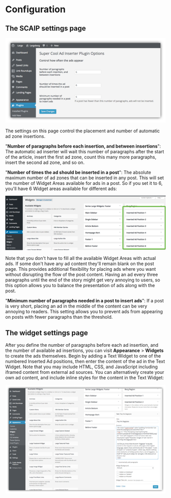 # Configuration

## The SCAIP settings page

![Options](./img/scaip-settings.png)

The settings on this page control the placement and number of automatic ad zone insertions.

"**Number of paragraphs before each insertion, and between insertions**": The automatic ad inserter will wait this number of paragraphs after the start of the article, insert the first ad zone, count this many more paragraphs, insert the second ad zone, and so on.

"**Number of times the ad should be inserted in a post**": The absolute maximum number of ad zones that can be inserted in any post. This  will set the number of Widget Areas available for ads in a post. So if you set it to 6, you'll have 6 Widget areas available for different ads:

![Widget areas for the scaip plugin](./img/scaip-widgets-panel.png)

Note that you don't have to fill all the available Widget Areas with actual ads. If some don't have any ad content they'll remain blank on the post page. This provides additional flexibility for placing ads where you want without disrupting the flow of the post content. 
Having an ad every three paragraphs until the end of the story might get very annoying to users, so this option allows you to balance the presentation of ads along with the post.

"**Minimum number of paragraphs needed in a post to insert ads**": If a post is very short, placing an ad in the middle of the content can be very annoying to readers. This setting allows you to prevent ads from appearing on posts with fewer paragraphs than the threshold.

## The widget settings page

After you define the number of paragraphs before each ad insertion, and the number of available ad insertions, you can visit **Appearance** > **Widgets** to create the ads themselves. Begin by adding a Text Widget to one of the numbered Inserted Ad positions, then enter the content of the ad in the Text Widget. Note that you may include HTML, CSS, and JavaScript including iframed content from external ad sources. You can alternatively create your own ad content, and include inline styles for the content in the Text Widget:

![Configuring a Text Widget in the Widget areas for the scaip plugin](./img/scaip-widget-config.png)
